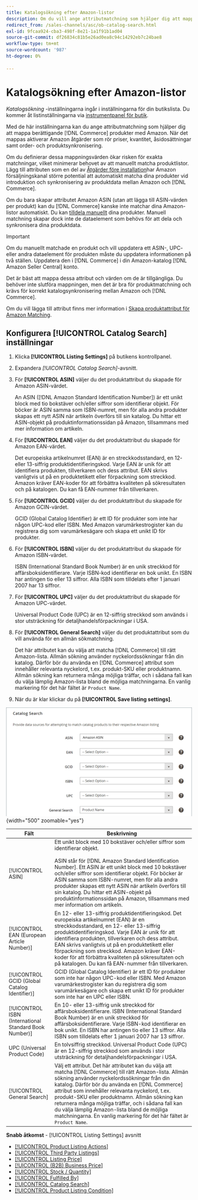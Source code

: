 ```yaml
---
title: Katalogsökning efter Amazon-listor
description: Om du vill ange attributmatchning som hjälper dig att mappa kvalificerade Commerce-katalogprodukter med Amazon-listor uppdaterar du inställningarna för katalogsökning.
redirect_from: /sales-channels/asc/ob-catalog-search.html
exl-id: 9fcaa924-cba3-498f-8e21-1a1f91b1ad04
source-git-commit: df26834c81b5e26ad0ea8c94c14292eb7c24bae8
workflow-type: tm+mt
source-wordcount: '987'
ht-degree: 0%

---
```


# Katalogsökning efter Amazon-listor

_Katalogsökning_ -inställningarna ingår i inställningarna för din butikslista. Du kommer åt listinställningarna via [instrumentpanel för butik](./amazon-store-dashboard.md).

Med de här inställningarna kan du ange attributmatchning som hjälper dig att mappa berättigande [!DNL Commerce] produkter med Amazon. När det mappas aktiverar Amazon åtgärder som rör priser, kvantitet, åsidosättningar samt order- och produktsynkronisering.

Om du definierar dessa mappningsvärden ökar risken för exakta matchningar, vilket minimerar behovet av att manuellt matcha produktlistor. Lägg till attributen som en del av [Åtgärder före installation](./amazon-pre-setup-tasks.md)har Amazon försäljningskanal större potential att automatiskt matcha dina produkter vid introduktion och synkronisering av produktdata mellan Amazon och [!DNL Commerce].

Om du bara skapar attributet Amazon ASIN (utan att lägga till ASIN-värden per produkt) kan du [!DNL Commerce] kanske inte matchar dina Amazon-listor automatiskt. Du kan [tilldela manuellt](./creating-assigning-catalog-products.md) dina produkter. Manuell matchning skapar dock inte de dataelement som behövs för att dela och synkronisera dina produktdata.

>[!IMPORTANT]
>
>Om du manuellt matchade en produkt och vill uppdatera ett ASIN-, UPC- eller andra dataelement för produkten måste du uppdatera informationen på två ställen. Uppdatera den i [!DNL Commerce] i din Amazon-katalog [!DNL Amazon Seller Central] konto.

Det är bäst att mappa dessa attribut och värden om de är tillgängliga. Du behöver inte slutföra mappningen, men det är bra för produktmatchning och krävs för korrekt katalogsynkronisering mellan Amazon och [!DNL Commerce].

Om du vill lägga till attribut finns mer information i [Skapa produktattribut för Amazon Matching](./ob-creating-magento-attributes.md).

## Konfigurera [!UICONTROL Catalog Search] inställningar

1. Klicka **[!UICONTROL Listing Settings]** på butikens kontrollpanel.

1. Expandera _[!UICONTROL Catalog Search]_-avsnitt.

1. För **[!UICONTROL ASIN]** väljer du det produktattribut du skapade för Amazon ASIN-värdet.

   An ASIN ([!DNL Amazon Standard Identification Number]) är ett unikt block med tio bokstäver och/eller siffror som identifierar objekt. För böcker är ASIN samma som ISBN-numret, men för alla andra produkter skapas ett nytt ASIN när artikeln överförs till sin katalog. Du hittar ett ASIN-objekt på produktinformationssidan på Amazon, tillsammans med mer information om artikeln.

1. För **[!UICONTROL EAN]** väljer du det produktattribut du skapade för Amazon EAN-värdet.

   Det europeiska artikelnumret (EAN) är en streckkodsstandard, en 12- eller 13-siffrig produktidentifieringskod. Varje EAN är unik för att identifiera produkten, tillverkaren och dess attribut. EAN skrivs vanligtvis ut på en produktetikett eller förpackning som streckkod. Amazon kräver EAN-koder för att förbättra kvaliteten på sökresultaten och på katalogen. Du kan få EAN-nummer från tillverkaren.

1. För **[!UICONTROL GCID]** väljer du det produktattribut du skapade för Amazon GCIN-värdet.

   GCID (Global Catalog Identifier) är ett ID för produkter som inte har någon UPC-kod eller ISBN. Med Amazon varumärkestrogister kan du registrera dig som varumärkesägare och skapa ett unikt ID för produkter.

1. För **[!UICONTROL ISBN]** väljer du det produktattribut du skapade för Amazon ISBN-värdet.

   ISBN (International Standard Book Number) är en unik streckkod för affärsboksidentifierare. Varje ISBN-kod identifierar en bok unikt. En ISBN har antingen tio eller 13 siffror. Alla ISBN som tilldelats efter 1 januari 2007 har 13 siffror.

1. För **[!UICONTROL UPC]** väljer du det produktattribut du skapade för Amazon UPC-värdet.

   Universal Product Code (UPC) är en 12-siffrig streckkod som används i stor utsträckning för detaljhandelsförpackningar i USA.

1. För **[!UICONTROL General Search]** väljer du det produktattribut som du vill använda för en allmän sökmatchning.

   Det här attributet kan du välja att matcha [!DNL Commerce] till rätt Amazon-lista. Allmän sökning använder nyckelordssökningar från din katalog. Därför bör du använda en [!DNL Commerce] attribut som innehåller relevanta nyckelord, t.ex. produkt-SKU eller produktnamn. Allmän sökning kan returnera många möjliga träffar, och i sådana fall kan du välja lämplig Amazon-lista bland de möjliga matchningarna. En vanlig markering för det här fältet är `Product Name`.

1. När du är klar klickar du på **[!UICONTROL Save listing settings]**.

![Katalogsökning](assets/amazon-catalog-search.png){width="500" zoomable="yes"}

| Fält | Beskrivning |
|--- |--- |
| [!UICONTROL ASIN] | Ett unikt block med 10 bokstäver och/eller siffror som identifierar objekt.<br><br>ASIN står för [!DNL Amazon Standard Identification Number]. Ett ASIN är ett unikt block med 10 bokstäver och/eller siffror som identifierar objekt. För böcker är ASIN samma som ISBN-numret, men för alla andra produkter skapas ett nytt ASIN när artikeln överförs till sin katalog. Du hittar ett ASIN-objekt på produktinformationssidan på Amazon, tillsammans med mer information om artikeln. |
| [!UICONTROL EAN (European Article Number)] | En 12- eller 13-siffrig produktidentifieringskod. Det europeiska artikelnumret (EAN) är en streckkodsstandard, en 12- eller 13-siffrig produktidentifieringskod. Varje EAN är unik för att identifiera produkten, tillverkaren och dess attribut. EAN skrivs vanligtvis ut på en produktetikett eller förpackning som streckkod. Amazon kräver EAN-koder för att förbättra kvaliteten på sökresultaten och på katalogen. Du kan få EAN-nummer från tillverkaren. |
| [!UICONTROL GCID (Global Catalog Identifier)] | GCID (Global Catalog Identifier) är ett ID för produkter som inte har någon UPC-kod eller ISBN. Med Amazon varumärkestrogister kan du registrera dig som varumärkesägare och skapa ett unikt ID för produkter som inte har en UPC eller ISBN. |
| [!UICONTROL ISBN (International Standard Book Number)] | En 10- eller 13-siffrig unik streckkod för affärsboksidentifierare. ISBN (International Standard Book Number) är en unik streckkod för affärsboksidentifierare. Varje ISBN-kod identifierar en bok unikt. En ISBN har antingen tio eller 13 siffror. Alla ISBN som tilldelats efter 1 januari 2007 har 13 siffror. |
| UPC (Universal Product Code) | En tolvsiffrig streckkod. Universal Product Code (UPC) är en 12-siffrig streckkod som används i stor utsträckning för detaljhandelsförpackningar i USA. |
| [!UICONTROL General Search] | Välj ett attribut. Det här attributet kan du välja att matcha [!DNL Commerce] till rätt Amazon-lista. Allmän sökning använder nyckelordssökningar från din katalog. Därför bör du använda en [!DNL Commerce] attribut som innehåller relevanta nyckelord, t.ex. produkt-SKU eller produktnamn. Allmän sökning kan returnera många möjliga träffar, och i sådana fall kan du välja lämplig Amazon-lista bland de möjliga matchningarna. En vanlig markering för det här fältet är `Product Name`. |

**Snabb åtkomst** - [!UICONTROL Listing Settings] avsnitt

- [[!UICONTROL Product Listing Actions]](./product-listing-actions.md)
- [[!UICONTROL Third Party Listings]](./third-party-listing-settings.md)
- [[!UICONTROL Listing Price]](./listing-price.md)
- [[!UICONTROL (B2B) Business Price]](./business-pricing.md)
- [[!UICONTROL Stock / Quantity]](./stock-quantity.md)
- [[!UICONTROL Fulfilled By]](./fulfilled-by.md)
- [[!UICONTROL Catalog Search]](./catalog-search.md)
- [[!UICONTROL Product Listing Condition]](./product-listing-condition.md)

